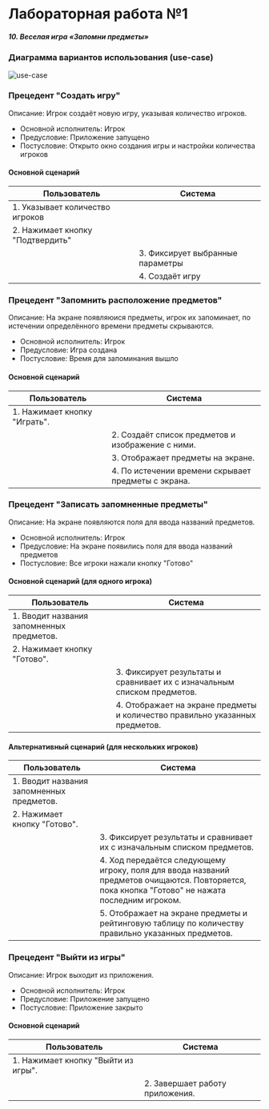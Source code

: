 # Лабораторная работа №1
##### 10. Веселая игра «Запомни предметы»
### Диаграмма вариантов использования (use-case)
![use-case](lab1.png)

### Прецедент "Создать игру"
Описание: Игрок создаёт новую игру, указывая количество игроков.
* Основной исполнитель: Игрок
* Предусловие: Приложение запущено
* Постусловие: Открыто окно создания игры и настройки количества игроков

#### Основной сценарий
|Пользователь|Система|
|-|-|
|1. Указывает количество игроков||
|2. Нажимает кнопку "Подтвердить"||
||3. Фиксирует выбранные параметры|
||4. Создаёт игру|

### Прецедент "Запомнить расположение предметов"
Описание: На экране появляюися предметы, игрок их запоминает, по истечении определённого времени предметы скрываются.
* Основной исполнитель: Игрок
* Предусловие: Игра создана
* Постусловие: Время для запоминания вышло

#### Основной сценарий
|Пользователь|Система|
|-|-|
|1. Нажимает кнопку "Играть".||
||2. Создаёт список предметов и изображение с ними.|
||3. Отображает предметы на экране.|
||4. По истечении времени скрывает предметы с экрана.|

### Прецедент "Записать запомненные предметы"
Описание: На экране появляются поля для ввода названий предметов.
* Основной исполнитель: Игрок
* Предусловие: На экране появились поля для ввода названий предметов
* Постусловие: Все игроки нажали кнопку "Готово"

#### Основной сценарий (для одного игрока)
|Пользователь|Система|
|-|-|
|1. Вводит названия запомненных предметов.||
|2. Нажимает кнопку "Готово".||
||3. Фиксирует результаты и сравнивает их с изначальным списком предметов.|
||4. Отображает на экране предметы и количество правильно указанных предметов.|

#### Альтернативный сценарий (для нескольких игроков)
|Пользователь|Система|
|-|-|
|1. Вводит названия запомненных предметов.||
|2. Нажимает кнопку "Готово".||
||3. Фиксирует результаты и сравнивает их с изначальным списком предметов.|
||4. Ход передаётся следующему игроку, поля для ввода названий предметов очищаются. Повторяется, пока кнопка "Готово" не нажата последним игроком.|
||5. Отображает на экране предметы и рейтинговую таблицу по количеству правильно указанных предметов.|

### Прецедент "Выйти из игры"
Описание: Игрок выходит из приложения.
* Основной исполнитель: Игрок
* Предусловие: Приложение запущено
* Постусловие: Приложение закрыто

#### Основной сценарий
|Пользователь|Система|
|-|-|
|1. Нажимает кнопку "Выйти из игры".||
||2. Завершает работу приложения.|